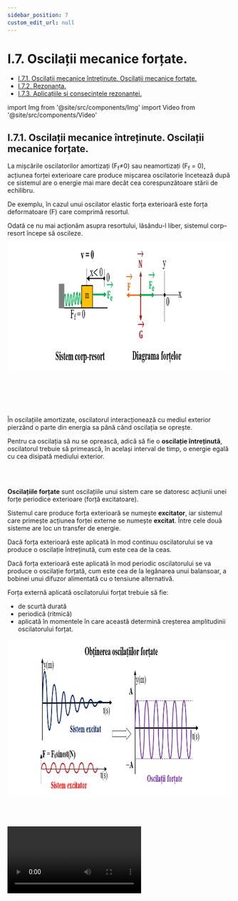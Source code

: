 ```yaml
---
sidebar_position: 7
custom_edit_url: null
---
```


# I.7. Oscilații mecanice forțate.


<ul class="table-of-contents table-of-contents__left-border"><li><a href="#i71-oscilații-mecanice-întreținute-oscilații-mecanice-forțate" class="table-of-contents__link toc-highlight">I.7.1. Oscilații mecanice întreținute. Oscilații mecanice forțate.</a></li><li><a href="#i72-rezonanța" class="table-of-contents__link toc-highlight">I.7.2. Rezonanța.</a></li><li><a href="#i73-aplicațiile-și-consecințele-rezonanței" class="table-of-contents__link toc-highlight table-of-contents__link--active">I.7.3. Aplicațiile și consecințele rezonanței.</a></li></ul>


import Img from '@site/src/components/Img'
import Video from '@site/src/components/Video'


## I.7.1. Oscilații mecanice întreținute. Oscilații mecanice forțate.


<div class="alert alert--primary" role="alert">

La mișcările oscilatorilor amortizați (F<sub>f</sub>≠0) sau neamortizați (F<sub>f</sub> = 0), acțiunea forței exterioare care produce mișcarea oscilatorie încetează după ce sistemul are o energie mai mare decât cea corespunzătoare stării de echilibru. 

De exemplu, în cazul unui oscilator elastic forța exterioară este forța deformatoare (F) care comprimă resortul. 

Odată ce nu mai acționăm asupra resortului, lăsându-l liber, sistemul corp–resort începe să oscileze.


<Img className="img-responsive4" src="fizica/clasa11/capitolul1/I-7-1-oscilatii-mecanice-intretinute-poza1-forta-exterioara-ce-actioneaza-asupra-unui-oscilator-elastic.png" width="1000" height="288" lazy={false} />

<br></br>
<br></br>

În oscilațiile amortizate, oscilatorul interacționează cu mediul exterior pierzând o parte din energia sa până când oscilația se oprește.

Pentru ca oscilația să nu se oprească, adică să fie o **oscilație întreținută**, oscilatorul trebuie să primească, în același interval de timp, o energie egală cu cea disipată mediului exterior.  



</div>



<br></br>

<div class="alert alert--primary" role="alert">

**Oscilațiile forțate** sunt oscilațiile unui sistem care se datoresc acțiunii unei forțe periodice exterioare (forță excitatoare).

Sistemul care produce forța exterioară se numește **excitator**, iar sistemul care primește acțiunea forței externe se numește **excitat**. Între cele două sisteme are loc un transfer de energie.

Dacă forța exterioară este aplicată în mod continuu oscilatorului se va produce o oscilație întreținută, cum este cea de la ceas.

Dacă forța exterioară este aplicată în mod periodic oscilatorului se va produce o oscilație forțată, cum este cea de la legănarea unui balansoar, a bobinei unui difuzor alimentată cu o tensiune alternativă.


Forța externă aplicată oscilatorului forțat trebuie să fie:
- de scurtă durată
- periodică (ritmică)
- aplicată în momentele în care această determină creșterea amplitudinii oscilatorului forțat.




<Img className="img-responsive4" src="fizica/clasa11/capitolul1/I-7-1-oscilatii-mecanice-intretinute-poza2-obtinerea-oscilatiilor-fortate.png" width="1000" height="355" lazy={false} />

</div>



<br></br>


<Video src="https://www.youtube.com/embed/QfQ5oNqVW_s" />


<br></br>


<div class="alert alert--secondary" role="alert">

&#128294 **Observație**

La aplicarea unei forțe externe de tip sinusoidal oscilatorului amortizat apare o scurtă perioadă tranzitorie. 

După depășirea acestei fazei tranzitorii, oscilația forțată ajunge la un regim staționar, când frecvența oscilației este dată de frecvența forței și nu de frecvența proprie a oscilatorului.



</div>



<br></br>

<div class="alert alert--warning" role="alert">

**Ceasul cu pendul (pendula)**

Cel mai cunoscut exemplu de oscilații autoîntreținute este ceasul cu pendul (pendula).

**Galileo Galilei** a studiat mișcarea oscilatorie a pendulului gravitațional. 

Cel care a inventat ceasul cu pendul a fost **Christiaan Huygens** în 1658 care avea o rămânere în urmă de 1 secundă într-un an de zile. Până în 1930 când s-a inventat ceasul cu cuarț, pendula avea cea mai bună precizie.

Când deviația pendulului este mai mică de 6°, perioada de oscilație este constantă și se calculează cu formula 



<Img className="img-responsive4" src="fizica/clasa11/capitolul1/I-7-1-oscilatii-mecanice-intretinute-poza3-formula-de-calcul-a-perioadei-de-oscilatie-a-pendulului.png" width="1000" height="138" />

<br></br>
<br></br>





Când deviația firului față de poziția de echilibru este mai mare de 6° rezultă oscilații cu amplitudini mai mari care nu mai sunt izocrone și perioada nu se mai poate calcula cu aceeași formulă.

În ceasul cu pendul se transferă către pendul o energie eliberată prin căderea unui corp în porții foarte mici pentru a-i întreține oscilațiile. Autoîntreținerea oscilațiilor este posibilă prin intermediul unei ancore prevăzută cu niște proeminențe care se mișcă pe o roată dințată. 



<Img className="img-responsive4" src="fizica/clasa11/capitolul1/I-7-1-oscilatii-mecanice-intretinute-poza4-ancora-din-ceasul-cu-pendul.png" width="1000" height="224" />

<br></br>
<br></br>


Proeminențele ancorei se intercalează între dinții roții pentru ca roata să nu aibă o mișcare de rotație rapidă. 

În timpul oscilațiilor pendulului, ancora este pusă în mișcare, când într-o parte, când în cealaltă. 

Către sfârșitul unei curse a pendulului, pentru foarte scurt timp, roata dințată se rotește, fiind trasă de corpul masiv. 

În aceste momente apare și sunetul de tic-tac al ceasului. 

Profilul înclinat al proeminențelor ancorei face ca pendulul să fie propulsat prin împingerea roții asupra uneia sau alteia dintre proeminențe. 

Pendulul primește exact cantitatea de energie necesară întreținerii mișcării sale oscilatorii în mod uniform, în ciuda pierderilor de energie datorate frecării cu aerul atmosferic. 

Deci, la capătul fiecărei oscilații a pendulului, ancora eliberează pentru un scurt timp roata dințată, moment în care, prin intermediul proeminențelor, ancora trimite un impuls pentru întreținerea oscilațiilor.


Pendula care bate secunda are o perioadă de oscilație de 2 s, interval în care pendulul revine în locul de unde a plecat. Pentru ca secundarul să funcționeze corect, roata dințată are 120 de dinți.



<Img className="img-responsive4" src="fizica/clasa11/capitolul1/I-7-1-oscilatii-mecanice-intretinute-poza5-schita-ceasului-cu-pendul.png" width="1000" height="392" />




</div>



<br></br>
<br></br>



## I.7.2. Rezonanța.



<div class="alert alert--primary" role="alert">


Cuplajul este dispozitivul care leagă un excitator cu un oscilator și care permite transferul de energie de la unul la altul.

Când aplicăm o forță externă sinusoidală oscilatorului amortizat apare o scurtă perioadă tranzitorie.

După depășirea acestei fazei tranzitorii, oscilația forțată ajunge la un regim staționar, când frecvența oscilației este dată de frecvența forței și nu de frecvența proprie a oscilatorului.



</div>


<br></br>



<div class="alert alert--primary" role="alert">

Amplitudinea oscilațiilor forțate este maximă când frecvența forței excitatoare este mai apropiată de frecvența proprie a oscilatorului. În acest caz transferul de energie este maxim.

</div>


<br></br>


<div class="alert alert--primary" role="alert">

**Rezonanța** este fenomenul în care are loc inițierea sau amplificarea de oscilații într-un sistem fizic sub acțiunea oscilațiilor exterioare de o frecvență (perioadă) apropiată de cea a sistemului dat.

</div>

<br></br>


<div class="alert alert--primary" role="alert">


Dependența amplitudinii rezonatorului de frecvența oscilațiilor excitatorului poartă numele de **curbă de rezonanță:**




<Img className="img-responsive4" src="fizica/clasa11/capitolul1/I-7-2-rezonanta-poza1-curba-de-rezonanta.png" width="1000" height="364" />


<br></br>
<br></br>
<br></br>



<Img className="img-responsive4" src="fizica/clasa11/capitolul1/I-7-2-rezonanta-poza2-curbe-de-rezonanta-pentru-diferite-amortizari.png" width="1000" height="364" />




</div>

<br></br>
<br></br>



<Video src="https://www.youtube.com/embed/RjiF98yZ8-o" />


<br></br>
<br></br>





## I.7.3. Aplicațiile și consecințele rezonanței.


<div class="alert alert--warning" role="alert">

**Aplicațiile rezonanței în viața cotidiană și în tehnică:**

- Rezonanța acustică a corzilor vocale și a instrumentelor muzicale. Sistemele care reproduc fidel frecvența diferitelor oscilații sunt timpanul urechii și membranele difuzoarelor. Cutia de rezonanță a instrumentelor muzicale are rolul de a amplifica sunetele sau de a le timbra.



<Img className="img-responsive4" src="fizica/clasa11/capitolul1/I-7-3-aplicatiile-si-consecintele-rezonantei-poza1-instrumente-muzicale.png" width="1000" height="346" />


<br></br>
<br></br>


- Un circuit oscilator paralel este folosit pentru stabilizarea frecvenței electrice a unui circuit oscilator de curent alternativ.


<Img className="img-responsive4" src="fizica/clasa11/capitolul1/I-7-3-aplicatiile-si-consecintele-rezonantei-poza2-circuit-oscilator-paralel.png" width="1000" height="160" />


<br></br>
<br></br>

- Aparatele de radiorecepție (radiouri și televizoare) folosesc un filtru de frecvență (circuit rezonant) care selectează o anumită frecvență (post) din seria frecvențelor variate recepționate de antenă.


<Img className="img-responsive4" src="fizica/clasa11/capitolul1/I-7-3-aplicatiile-si-consecintele-rezonantei-poza3-aparat-de-radio-receptie.png" width="1000" height="306" />


<br></br>
<br></br>


- Mecanismul ceasului (roata de balans într-un ceas mecanic, cristalul de cuarț într-un ceas cu cuarț).



<Img className="img-responsive4" src="fizica/clasa11/capitolul1/I-7-3-aplicatiile-si-consecintele-rezonantei-poza4-mecanismul-ceasului.png" width="1000" height="234" />


<br></br>
<br></br>


- Mareele sunt rezultatul oscilațiilor forțate, în care oscilatorul este apa mărilor și oceanelor și excitatorii sunt Luna și Soarele. La rezonanță amplitudinea mareelor poate deveni foarte mare în anumite golfuri.


<Img className="img-responsive4" src="fizica/clasa11/capitolul1/I-7-3-aplicatiile-si-consecintele-rezonantei-poza5-mareele.png" width="1000" height="231" />


<br></br>
<br></br>


- Tot prin rezonanță se poate produce spargerea unui pahar de cristal datorită unei frecvențe apropiate (voce de soprană) de frecvența proprie a paharului.


<Img className="img-responsive4" src="fizica/clasa11/capitolul1/I-7-3-aplicatiile-si-consecintele-rezonantei-poza6-spargere-pahar-cristal-prin-rezonanta.png" width="1000" height="244" />


<br></br>
<br></br>


- Rezonanță magnetică nucleară (RMN) este o tehnică neinvazivă prin care se scanează structura internă a corpului pentru a detecta diferite anomalii pe baza unui câmp magnetic puternic.


<Img className="img-responsive4" src="fizica/clasa11/capitolul1/I-7-3-aplicatiile-si-consecintele-rezonantei-poza7-rezonanta-magnetica-nucleara.png" width="1000" height="232" />


<br></br>
<br></br>


- Rezonanța electronică de spin (RES) stă la baza unor tehnici spectroscopice cu multe aplicații științifice, medicale, tehnice etc.  


<Img className="img-responsive4" src="fizica/clasa11/capitolul1/I-7-3-aplicatiile-si-consecintele-rezonantei-poza8-rezonanta-electronica-de-spin.png" width="1000" height="190" />


<br></br>
<br></br>


- Funcționarea laserului prin crearea luminii coerente. Rezonanța optică este un aranjament de oglinzi care produce cavități rezonatoare pentru undele luminoase. Și interferometrele se bazează pe rezonanța optică.


<Img className="img-responsive4" src="fizica/clasa11/capitolul1/I-7-3-aplicatiile-si-consecintele-rezonantei-poza9-functionarea-laserului.png" width="1000" height="182" />


<br></br>
<br></br>



</div>

<br></br>




<div class="alert alert--danger" role="alert">

**Consecințe nedorite ale rezonanței distructive**


**Anumite dispozitive (clădirile, podurile, platforme petroliere, grinzile, avioane, mașini, trenuri, vapoare, carcasele motoarele și generatoarelor etc.) au prin construcție o frecvență proprie de oscilație.**


În cazul unor excitații periodice exterioare, când frecvența acestora are valoare apropiată de cea a dispozitivului excitat, se poate ajunge la rezonanță. 

În acest caz crește periculos de mult amplitudinea oscilațiilor dispozitivului excitat cu consecințe nedorite (deformarea permanentă a sistemului sau chiar distrugerea lui).


În construcția clădirilor, podurilor și diferitelor aparate trebuie să se țină cont de aceste consecințe ale rezonanței pentru evitarea unor catastrofe. 

Inginerii trebuie să se asigure că frecvențele rezonante mecanice ale părților componente nu sunt egale cu frecvențele oscilatoare ale motoarelor sau altor părți oscilante.



- Vehiculele de mare tonaj  produc vibrația solului care este transmisă ferestrelor clădirilor din preajmă.

- În cazul marilor concerte, vibrațiile puternice ale muzicii se transmit geamurilor și ușilor aflate în apropiere.

- Vibrațiile diferitelor piese în mișcare ale mașinilor și utilajelor în funcțiune defectuoasă. La pornirea sau oprirea motorului unei mașini, diferite componente pot rezona cu acesta (de exemplu portiera). Și la pornirea și oprirea motorului frigiderului și mașinii de spălat apar zgomote supărătoare provenite din rezonarea cu diferite compartimente ale acestora.

- Oscilația podurilor sub acțiunea greutății camioanelor sau a unei coloane de soldați.

- Valurile mari produse de uragane, tsunami-uri și vânturi extreme pot distruge chiar orașe întregi aflate în cale lor.


<br></br>


**Exemple de distrugeri provocate de fenomenul rezonanței**

- Podul suspendat Boroughton din Anglia s-a prăbușit la 12 aprilie 1831 ca urmare a marșului soldaților armatei engleze. Din fericire nu a murit niciun om din cei șaizeci care erau pe pod în acel moment.


<Img className="img-responsive4" src="fizica/clasa11/capitolul1/I-7-3-aplicatiile-si-consecintele-rezonantei-poza10-prabusirea-podului-suspendat-boroughton-din-anglia.png" width="1000" height="229" />


<br></br>
<br></br>

- Podul Angers care traversa râul Maine din Franța s-a prăbușit tot datorită mersului cadențat al soldaților francezi la 16 aprilie 1850, când, din nefericire, au murit 226 de oameni.


<Img className="img-responsive4" src="fizica/clasa11/capitolul1/I-7-3-aplicatiile-si-consecintele-rezonantei-poza11-prabusirea-podului-angers-din-franta.png" width="1000" height="193" />


<br></br>
<br></br>


- Prăbușirea podului Tacoma Narrows din SUA a avut loc pe 7 noiembrie 1940 datorită oscilațiilor rezonante produse de un vânt de 70 km/h la grinzile acestuia.


<Img className="img-responsive4" src="fizica/clasa11/capitolul1/I-7-3-aplicatiile-si-consecintele-rezonantei-poza12-prabusirea-podului-tacoma-narrows-din-sua.png" width="1000" height="232" />


<br></br>
<br></br>


- În septembrie 2005, valurile produse de uraganul Katrina a distrus o mare parte din orașul New Orleans (SUA). Cel puțin 1836 de persoane și-au pierdut viața după inundarea a peste 80% din oraș și a produs numeroase pagube materiale.


<Img className="img-responsive4" src="fizica/clasa11/capitolul1/I-7-3-aplicatiile-si-consecintele-rezonantei-poza13-valurile-produse-de-uraganul-katrina.png" width="1000" height="232" />


<br></br>
<br></br>


- Podul Millenium Bridge din Londra a fost închis la 2 zile după inaugurarea sa din iunie 2000, datorită legănării alarmante provocată de mersul a celor 2000 de pietoni care traversau podul. 



<Img className="img-responsive4" src="fizica/clasa11/capitolul1/I-7-3-aplicatiile-si-consecintele-rezonantei-poza14-inchiderea-podului-millenium-bridge-din-londra.png" width="1000" height="209" />




</div>




<br></br>


<div class="alert alert--primary" role="alert">

**Evitarea rezonanței distructive** este un obiectiv major în construirea oricărei structuri sau aparat. Astfel, structurile sunt realizate încât rezonanțele se produc la frecvențe greu de atins.

**Amortizoarele** reprezintă o contramăsură pentru rezonanță, având rolul de a absorbi frecvențele rezonante și de a disipa energia acumulată de sistemele excitate.

- Clădirile, turnurile și podurile sunt puternic afectate în timpul cutremurelor și al furtunilor cu vânt puternic. Dacă ele rezonează cu mișcarea solului sau a aerului, efectul poate fi distrugător. În funcție de înălțime, frecvența proprie a unei clădiri variază de la 1/0,2 s pentru două etaje, la 1/1s pentru clădiri cu 10 etaje, respectiv 1/3s pentru 30 de etaje. În zonele cu risc seismic crescut, clădirile se echipează cu amortizoare cu role care să absoarbă vibrațiile solului.




<Img className="img-responsive4" src="fizica/clasa11/capitolul1/I-7-3-aplicatiile-si-consecintele-rezonantei-poza15-amortizoare-cu-role-pentru-cladiri.png" width="1000" height="190" />


<br></br>
<br></br>


- Taipei 101, un zgârie-nori de 509 m are un pendul de 660 t ca să amortizeze rezonanța.




<Img className="img-responsive4" src="fizica/clasa11/capitolul1/I-7-3-aplicatiile-si-consecintele-rezonantei-poza16-pendul-de-660-tone-pentru-amortizare-oscilatii-la-un-zgarie-nori.png" width="1000" height="210" />


<br></br>
<br></br>


- Vehiculele se dotează cu amortizoare care absorb șocurile datorate denivelărilor carosabilului. Amortizoarele lor au un resort aflat într-un cilindru cu piston cu ulei. Când roata întâlnește o denivelare, axa ei începe să oscileze față de caroserie și resortul amortizorului se comprimă, înmagazinând energia primită în timpul șocului. Forța elastică care apare în resortul comprimat va împinge treptat pistonul cilindrului și va oscila puternic amortizat din cauza rezistenței întâmpinate la înaintarea prin lichid.



<Img className="img-responsive4" src="fizica/clasa11/capitolul1/I-7-3-aplicatiile-si-consecintele-rezonantei-poza17-amortizoare-autovehicule.png" width="1000" height="244" />


<br></br>
<br></br>




- Cablurile de înaltă tensiune și coșurile industriale sunt prevăzute cu amortizoare pentru a nu intra în rezonanță cu forța vântului.


<Img className="img-responsive4" src="fizica/clasa11/capitolul1/I-7-3-aplicatiile-si-consecintele-rezonantei-poza18-amortizoare-pentru-cablurile-de-inalta-tensiune.png" width="1000" height="174" />


<br></br>
<br></br>

- Aparatele electrice (mașini de spălat, unitățile exterioare ale aerelor condiționate, unitățile centrale ale calculatoarelor etc.) pot fi montate pe amortizoare de vibrații.


<Img className="img-responsive4" src="fizica/clasa11/capitolul1/I-7-3-aplicatiile-si-consecintele-rezonantei-poza19-amortizoare-de-vibratii-pentru-masinile-de-spalat.png" width="1000" height="190" />


<br></br>
<br></br>





</div>


<br></br>